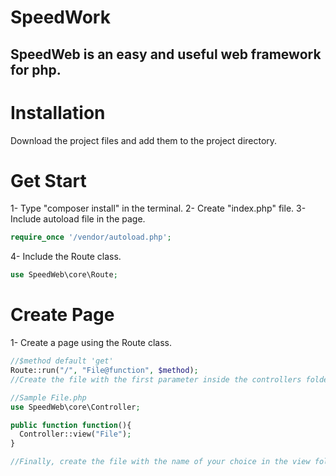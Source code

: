 # SpeedWork
## SpeedWeb is an easy and useful web framework for php.

# Installation
Download the project files and add them to the project directory.

# Get Start
1- Type "composer install" in the terminal.
2- Create "index.php" file.
3- Include autoload file in the page.
```php
require_once '/vendor/autoload.php';
```
4- Include the Route class.
```php
use SpeedWeb\core\Route;
```

# Create Page
1- Create a page using the Route class.
```php
//$method default 'get'
Route::run("/", "File@function", $method);
//Create the file with the first parameter inside the controllers folder. Example: File.php and create a function named second parameter into the file.

//Sample File.php
use SpeedWeb\core\Controller;

public function function(){
  Controller::view("File");  
}

//Finally, create the file with the name of your choice in the view folder. And use this file as frontend.
```
